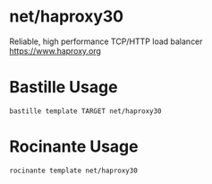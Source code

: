 # net/haproxy30
Reliable, high performance TCP/HTTP load balancer
https://www.haproxy.org

# Bastille Usage
```shell
bastille template TARGET net/haproxy30
```

# Rocinante Usage
```shell
rocinante template net/haproxy30
```
